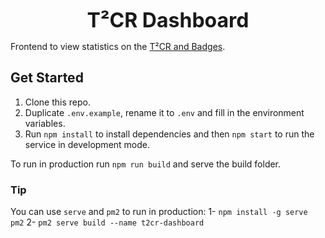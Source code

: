 <p align="center">
  <b style="font-size: 32px;">T²CR Dashboard</b>
</p>

Frontend to view statistics on the [T²CR and Badges](tokens.kleros.io).

## Get Started

1.  Clone this repo.
2.  Duplicate `.env.example`, rename it to `.env` and fill in the environment variables.
3.  Run `npm install` to install dependencies and then `npm start` to run the service in development mode.

To run in production run `npm run build` and serve the build folder.

### Tip

You can use `serve` and `pm2` to run in production:
1- `npm install -g serve pm2`
2- `pm2 serve build --name t2cr-dashboard`
